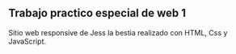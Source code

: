 ## Trabajo practico especial de web 1
Sitio web responsive de Jess la bestia realizado con HTML, Css y JavaScript.
